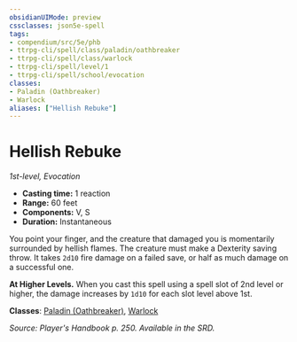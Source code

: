 ```yaml
---
obsidianUIMode: preview
cssclasses: json5e-spell
tags:
- compendium/src/5e/phb
- ttrpg-cli/spell/class/paladin/oathbreaker
- ttrpg-cli/spell/class/warlock
- ttrpg-cli/spell/level/1
- ttrpg-cli/spell/school/evocation
classes:
- Paladin (Oathbreaker)
- Warlock
aliases: ["Hellish Rebuke"]
---
```

# Hellish Rebuke
*1st-level, Evocation*  

- **Casting time:** 1 reaction
- **Range:** 60 feet
- **Components:** V, S
- **Duration:** Instantaneous

You point your finger, and the creature that damaged you is momentarily surrounded by hellish flames. The creature must make a Dexterity saving throw. It takes `2d10` fire damage on a failed save, or half as much damage on a successful one.

**At Higher Levels.** When you cast this spell using a spell slot of 2nd level or higher, the damage increases by `1d10` for each slot level above 1st.

**Classes**: [Paladin (Oathbreaker)](/3-Mechanics/CLI/classes/paladin-oathbreaker.md), [Warlock](/3-Mechanics/CLI/classes/warlock.md)

*Source: Player's Handbook p. 250. Available in the SRD.*